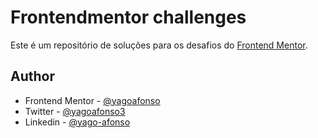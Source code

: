 <h1>Frontendmentor challenges</h1>


<p>Este é um repositório de soluções para os desafios do <a href="https://www.frontendmentor.io?ref=challenge" target="_blank">Frontend Mentor</a>.</p>

## Author

- Frontend Mentor - [@yagoafonso](https://www.frontendmentor.io/profile/yagoafonso)
- Twitter - [@yagoafonso3](https://www.twitter.yagoafonso3)
- Linkedin - [@yago-afonso](https://www.linkedin.com/in/yago-afonso/)